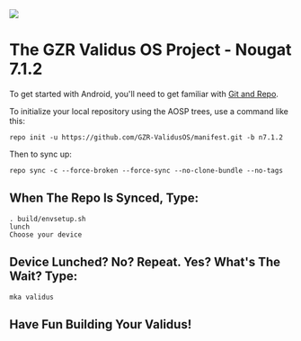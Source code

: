 <img src="https://raw.githubusercontent.com/HassanSardar/manifest/Redesign/Validus_Banner.png">

The GZR Validus OS Project - Nougat 7.1.2
========

To get started with Android, you'll need to get familiar with [Git and Repo](http://source.android.com/source/using-repo.html).

To initialize your local repository using the AOSP trees, use a command like this:

	repo init -u https://github.com/GZR-ValidusOS/manifest.git -b n7.1.2


Then to sync up:

    repo sync -c --force-broken --force-sync --no-clone-bundle --no-tags
    
When The Repo Is Synced, Type:
-----------------------------------------
```
. build/envsetup.sh
lunch
Choose your device
```
Device Lunched? No? Repeat. Yes? What's The Wait? Type:
-----------------------------------------------------
```
mka validus
```
Have Fun Building Your Validus!
-----------------------
